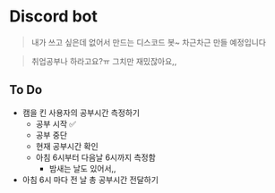 # Discord bot
> 내가 쓰고 싶은데 없어서 만드는 디스코드 봇~ 차근차근 만들 예정입니다

> 취업공부나 하라고요?ㅠ 그치만 재밌잖아요,,

## To Do
* 캠을 킨 사용자의 공부시간 측정하기
    * 공부 시작 ✅
    * 공부 중단
    * 현재 공부시간 확인
    * 아침 6시부터 다음날 6시까지 측정함
        * 밤새는 날도 있어서,,
* 아침 6시 마다 전 날 총 공부시간 전달하기